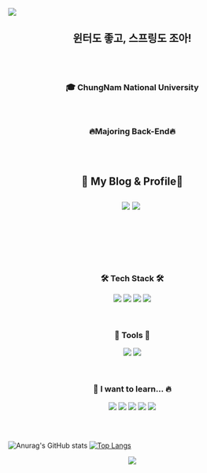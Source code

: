 ![](https://capsule-render.vercel.app/api?type=slice&color=ffc0cb&height=250&section=header&text=DongHunShin&fontAlign=80&fontSize=40&fontColor=000000&animation=twinkling)

<h2 align="center">
윈터도 좋고, 스프링도 조아!
</h2>

<br>
<br>
<h3 align="center">
	🎓 ChungNam National University
</h3>
<h3 align="center">
</h3>

<br>

<h3 align="center">
🔥Majoring Back-End🔥
</h3>
<br>
<br>

<h2 align="center"> 🧸 My Blog & Profile🧸 
	<br><br>
	  <a href="https://ttl-blog.tistory.com/"><img src="https://img.shields.io/badge/Tech%20Blog-11B48A?style=flat-square&logo=GitHub&logoColor=white&link=https://ttl-blog.tistory.com/"/></a>
	 <a href="https://heavy-silkworm-59d.notion.site/Resume-34fc99138c4e47969ba24f77824a6c1d"><img src="https://img.shields.io/badge/Profile-11B48A?style=flat-square&logo=Notion&logoColor=black&link=https://heavy-silkworm-59d.notion.site/Resume-34fc99138c4e47969ba24f77824a6c1d"/></a>&nbsp
	
	
	
</h2>



<br><br><br>

<br>

<h3 align="center">🛠 Tech Stack 🛠</h3>


<p align="center">
<img src="https://img.shields.io/badge/Java-007396?style=flat-square&logo=Java&logoColor=white"/>  
<img src="https://img.shields.io/badge/Spirng-6DB33F?style=flat-square&logo=Spring&logoColor=white"/>
<img src="https://img.shields.io/badge/Spring Boot-6DB33F?style=flat-square&logo=Spring Boot&logoColor=white"/>
<img src="https://img.shields.io/badge/Spring Security-6DB33F?style=flat-square&logo=SpringSecurity&logoColor=white"/>
</p>


<br>


<h3 align="center">🔨 Tools 🔩</h3>
<p align="center">
<img src="https://img.shields.io/badge/Git-F05032?style=flat-square&logo=Git&logoColor=white"/>  <img src="https://img.shields.io/badge/IntelliJ IDEA-000000?style=flat-square&logo=IntelliJ IDEA&logoColor=white"/>
</p>


<br>


<h3 align="center">💫 I want to learn... 🔥</h3>
<p align="center">
<img src="https://img.shields.io/badge/Docker-2496ED?style=flat-square&logo=Docker&logoColor=white"/>  
<img src="https://img.shields.io/badge/Linux-FCC624?style=flat-square&logo=Linux&logoColor=black"/> 
<img src="https://img.shields.io/badge/Node.Js-339933?style=flat-square&logo=Node.js&logoColor=white"/>  
<img src="https://img.shields.io/badge/Django-092E20?style=flat-square&logo=Django&logoColor=white"/>  
<img src="https://img.shields.io/badge/MySQL-4479A1?style=flat-square&logo=MySQL&logoColor=white"/> 


<h2></h2>


<br>

![Anurag's GitHub stats](https://github-readme-stats.vercel.app/api?username=ShinDongHun1&&show_icons=true&theme=buefy)
[![Top Langs](https://github-readme-stats.vercel.app/api/top-langs/?username=sinyoung3016&layout=compact&theme=buefy)](https://github.com/anuraghazra/github-readme-stats)


<p align="center">
  <a href="https://hits.seeyoufarm.com">
  <img src="https://hits.seeyoufarm.com/api/count/incr/badge.svg?url=https%3A%2F%2Fgithub.com%2FShinDongHun1%2FShinDongHun1&count_bg=%23707070&title_bg=%23000000&icon=&icon_color=%23E7E7E7&title=VISIT&edge_flat=false)](https://hits.seeyoufarm.com_bg=%23ED6DA3&title_bg=%2386757E&icon=github.svg&icon_color=%23E1DEDE&title=hits&edge_flat=false"/>
  </a>
</p>

